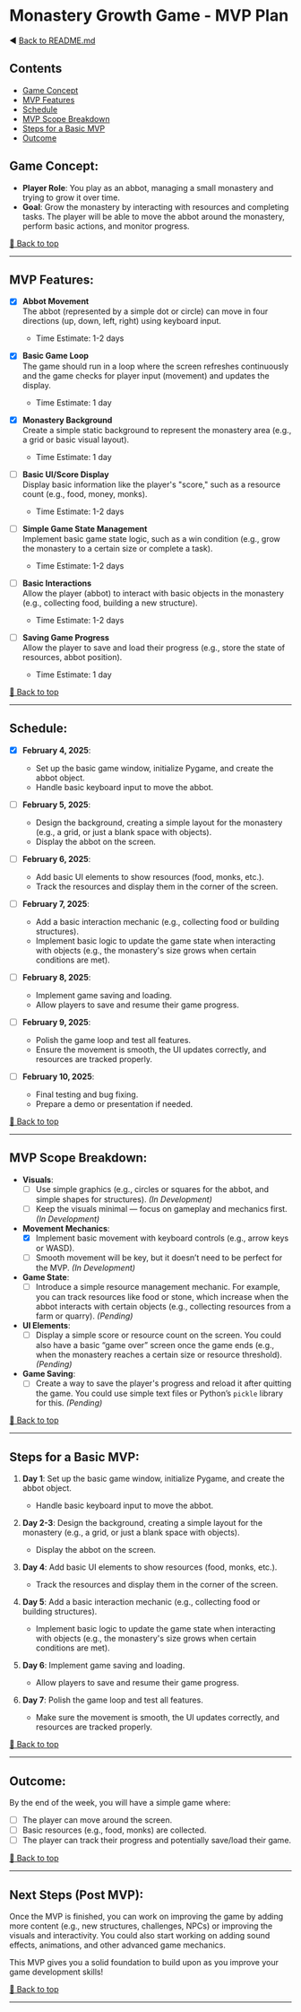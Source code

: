 # Monastery Growth Game - MVP Plan
◀️ [Back to README.md](../README.md)

## Contents

- [Game Concept](#game-concept)
- [MVP Features](#mvp-features)
- [Schedule](#schedule)
- [MVP Scope Breakdown](#mvp-scope-breakdown)
- [Steps for a Basic MVP](#steps-for-a-basic-mvp)
- [Outcome](#outcome)

## Game Concept:
- **Player Role**: You play as an abbot, managing a small monastery and trying to grow it over time.
- **Goal**: Grow the monastery by interacting with resources and completing tasks. The player will be able to move the abbot around the monastery, perform basic actions, and monitor progress.


[🔼 Back to top](#contents)

---

## MVP Features:

- [x] **Abbot Movement**  
   The abbot (represented by a simple dot or circle) can move in four directions (up, down, left, right) using keyboard input.  
   - Time Estimate: 1-2 days

- [x] **Basic Game Loop**  
   The game should run in a loop where the screen refreshes continuously and the game checks for player input (movement) and updates the display.  
   - Time Estimate: 1 day

- [x] **Monastery Background**  
   Create a simple static background to represent the monastery area (e.g., a grid or basic visual layout).  
   - Time Estimate: 1 day

- [ ] **Basic UI/Score Display**  
   Display basic information like the player's "score," such as a resource count (e.g., food, money, monks).  
   - Time Estimate: 1-2 days

- [ ] **Simple Game State Management**  
   Implement basic game state logic, such as a win condition (e.g., grow the monastery to a certain size or complete a task).  
   - Time Estimate: 1-2 days

- [ ] **Basic Interactions**  
   Allow the player (abbot) to interact with basic objects in the monastery (e.g., collecting food, building a new structure).  
   - Time Estimate: 1-2 days

- [ ] **Saving Game Progress**  
   Allow the player to save and load their progress (e.g., store the state of resources, abbot position).  
   - Time Estimate: 1 day

[🔼 Back to top](#contents)

---

## Schedule:

- [x] **February 4, 2025**: 
   - Set up the basic game window, initialize Pygame, and create the abbot object.
   - Handle basic keyboard input to move the abbot.

- [ ] **February 5, 2025**: 
   - Design the background, creating a simple layout for the monastery (e.g., a grid, or just a blank space with objects).
   - Display the abbot on the screen.

- [ ] **February 6, 2025**: 
   - Add basic UI elements to show resources (food, monks, etc.).
   - Track the resources and display them in the corner of the screen.

- [ ] **February 7, 2025**: 
   - Add a basic interaction mechanic (e.g., collecting food or building structures).
   - Implement basic logic to update the game state when interacting with objects (e.g., the monastery's size grows when certain conditions are met).

- [ ] **February 8, 2025**: 
   - Implement game saving and loading.
   - Allow players to save and resume their game progress.

- [ ] **February 9, 2025**: 
   - Polish the game loop and test all features.
   - Ensure the movement is smooth, the UI updates correctly, and resources are tracked properly.

- [ ] **February 10, 2025**: 
   - Final testing and bug fixing.
   - Prepare a demo or presentation if needed.

[🔼 Back to top](#contents)

---

## MVP Scope Breakdown:

- **Visuals**:  
  - [ ] Use simple graphics (e.g., circles or squares for the abbot, and simple shapes for structures). _(In Development)_
  - [ ] Keep the visuals minimal — focus on gameplay and mechanics first. _(In Development)_
  
- **Movement Mechanics**:  
  - [x] Implement basic movement with keyboard controls (e.g., arrow keys or WASD).
  - [ ] Smooth movement will be key, but it doesn’t need to be perfect for the MVP. _(In Development)_
  
- **Game State**:  
  - [ ] Introduce a simple resource management mechanic. For example, you can track resources like food or stone, which increase when the abbot interacts with certain objects (e.g., collecting resources from a farm or quarry). _(Pending)_

- **UI Elements**:  
  - [ ] Display a simple score or resource count on the screen. You could also have a basic “game over” screen once the game ends (e.g., when the monastery reaches a certain size or resource threshold). _(Pending)_
  
- **Game Saving**:  
  - [ ] Create a way to save the player's progress and reload it after quitting the game. You could use simple text files or Python’s `pickle` library for this. _(Pending)_

[🔼 Back to top](#contents)

---

## Steps for a Basic MVP:

1. **Day 1**: Set up the basic game window, initialize Pygame, and create the abbot object.
   - Handle basic keyboard input to move the abbot.

2. **Day 2-3**: Design the background, creating a simple layout for the monastery (e.g., a grid, or just a blank space with objects).
   - Display the abbot on the screen.

3. **Day 4**: Add basic UI elements to show resources (food, monks, etc.).
   - Track the resources and display them in the corner of the screen.

4. **Day 5**: Add a basic interaction mechanic (e.g., collecting food or building structures).
   - Implement basic logic to update the game state when interacting with objects (e.g., the monastery's size grows when certain conditions are met).

5. **Day 6**: Implement game saving and loading.
   - Allow players to save and resume their game progress.

6. **Day 7**: Polish the game loop and test all features.
   - Make sure the movement is smooth, the UI updates correctly, and resources are tracked properly.

[🔼 Back to top](#contents)

---

## Outcome:
By the end of the week, you will have a simple game where:
- [ ] The player can move around the screen.
- [ ] Basic resources (e.g., food, monks) are collected.
- [ ] The player can track their progress and potentially save/load their game.

[🔼 Back to top](#contents)

---

## Next Steps (Post MVP):
Once the MVP is finished, you can work on improving the game by adding more content (e.g., new structures, challenges, NPCs) or improving the visuals and interactivity. You could also start working on adding sound effects, animations, and other advanced game mechanics.

This MVP gives you a solid foundation to build upon as you improve your game development skills!

[🔼 Back to top](#contents)

---
